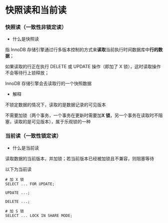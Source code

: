 # 快照读和当前读


### 快照读（一致性非锁定读）

* 什么是快照读

指 InnoDB 存储引擎通过行多版本控制的方式来**读取**当前执行时间数据库中**行的数据**；

如果读取的行正在执行 DELETE 或 UPDATE 操作（即加了 X 锁），这时读取操作不会等待行上锁释放；

InnoDB 存储引擎会去读取行的一个快照数据


* 解释

不锁定数据的情况下，读取的是数据记录的可见版本

不需要加锁（两个事务，一个事务在更新时需要加**X 锁**，另一个事务在读取时不阻塞，读取的是可见版本），属于乐观锁的一种


### 当前读（一致性锁定读）

* 什么是当前读

读取数据的当前版本，并加锁；若当前版本已经被加锁且不兼容，则阻塞等待

以下为当前读

```mysql
# 加 X 锁
SELECT ... FOR UPDATE;

UPDATE ...;

DELETE ...;

# 加 S 锁
SELECT ... LOCK IN SHARE MODE;
```
